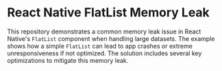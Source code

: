 # React Native FlatList Memory Leak

This repository demonstrates a common memory leak issue in React Native's `FlatList` component when handling large datasets.  The example shows how a simple `FlatList` can lead to app crashes or extreme unresponsiveness if not optimized.  The solution includes several key optimizations to mitigate this memory leak.